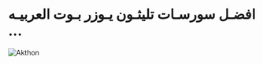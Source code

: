 # افضـل سورسـات تليثـون يـوزر بـوت العربيـه ...

![Akthon](https://telegra.ph/file/c1849e51f4b591f84d422.jpg)
